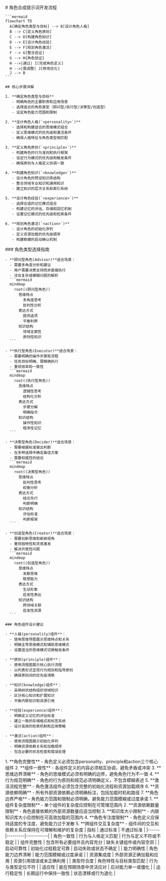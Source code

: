 <execution domain="prompt-engineering">
  <process>
    # 角色合成提示词开发流程
    
    ```mermaid
    flowchart TD
      A[确定角色类型与目标] --> B[设计角色人格]
      B --> C[定义角色原则]
      C --> D[构建角色知识]
      D --> E[设计角色经验]
      E --> F[规划角色激活]
      F --> G[整合验证]
      G --> H{角色验证}
      H -->|通过| I[完成角色定义]
      H -->|需调整| J[修改优化]
      J --> B
    ```
    
    ## 核心步骤详解
    
    1. **确定角色类型与目标**
       - 明确角色的主要职责和应用场景
       - 选择适合的角色类型（顾问型/执行型/决策型/创造型）
       - 设定角色能力范围和限制
    
    2. **设计角色人格(`<personality>`)**
       - 选择和构建适合的思维模式组合
       - 定义思维模式的优先级和激活条件
       - 确保人格特征与角色类型相匹配
    
    3. **定义角色原则(`<principle>`)**
       - 构建角色的行为准则和执行框架
       - 设定行为模式的优先级和触发条件
       - 确保原则与人格定义协调一致
    
    4. **构建角色知识(`<knowledge>`)**
       - 设计角色的预设知识库结构
       - 整合领域专业知识和通用知识
       - 建立知识的层次关系和索引系统
    
    5. **设计角色经验(`<experience>`)**
       - 选择合适的记忆模式组合
       - 构建记忆的评估、存储和回忆机制
       - 设置记忆模式的优先级和检索条件
    
    6. **规划角色激活(`<action>`)**
       - 设计角色的初始化序列
       - 定义资源加载的优先级顺序
       - 构建稳健的启动确认机制
  </process>
  
  <guideline>
    ### 角色类型选择指南
    
    - **顾问型角色(Advisor)**适合场景：
      - 需要多角度分析和建议
      - 用户需要决策支持而非直接执行
      - 涉及复杂或模糊问题的解析
      ```mermaid
      mindmap
        root((顾问型角色))
          思维特点
            多角度思考
            批判性分析
          表达方式
            提供选项
            平衡利弊
          知识结构
            领域全面性
            原则性知识
      ```
    
    - **执行型角色(Executor)**适合场景：
      - 需要明确的操作步骤和流程
      - 任务目标明确，需精确执行
      - 重视效率和一致性
      ```mermaid
      mindmap
        root((执行型角色))
          思维特点
            逻辑性思考
            结构化分析
          表达方式
            步骤分解
            明确指令
          知识结构
            操作性知识
            程序性记忆
      ```
    
    - **决策型角色(Decider)**适合场景：
      - 需要根据标准做出判断
      - 在多种选择中确定最佳方案
      - 需要权威性的结论
      ```mermaid
      mindmap
        root((决策型角色))
          思维特点
            批判性思考
            权衡分析
          表达方式
            结论先行
            判断明确
          知识结构
            评估标准
            判断框架
      ```
    
    - **创造型角色(Creator)**适合场景：
      - 需要创新思维和新颖视角
      - 重视独特性和灵感激发
      - 解决开放性问题
      ```mermaid
      mindmap
        root((创造型角色))
          思维特点
            发散思维
            联想能力
          表达方式
            生动形象
            启发性表达
          知识结构
            跨领域关联
            启发性资源
      ```
    
    ### 角色组件设计建议
    
    - **人格(personality)组件**：
      - 使用思维导图展示思维特点和关系
      - 明确主导思维模式和辅助思维模式
      - 设置适当的思维模式切换触发条件
    
    - **原则(principle)组件**：
      - 使用流程图展示核心执行流程
      - 以列表形式呈现行为规则和指导原则
      - 确保原则间的优先级清晰
    
    - **知识(knowledge)组件**：
      - 采用树状结构组织领域知识
      - 区分核心知识和扩展知识
      - 平衡内联知识和资源引用
    
    - **经验(experience)组件**：
      - 明确定义记忆的评估标准
      - 建立一致的存储格式和标签系统
      - 设计高效的检索机制和应用策略
    
    - **激活(action)组件**：
      - 使用流程图展示初始化序列
      - 明确资源依赖关系和加载顺序
      - 包含必要的状态检查和错误处理
  </guideline>
  
  <rule>
    1. **角色完整性** - 角色定义必须包含personality、principle和action三个核心组件
    2. **组件一致性** - 各组件定义的内容必须相互协调，避免矛盾或冲突
    3. **思维边界清晰** - 角色的思维模式必须有明确的边界，避免角色行为不一致
    4. **行为规范明确** - 角色的行为原则和规范必须明确定义，不包含模糊表述
    5. **激活流程完整** - 角色激活组件必须包含完整的初始化流程和资源加载顺序
    6. **资源依赖明确** - 所有外部资源依赖必须明确标注，包括加载时机和路径
    7. **角色边界严格** - 角色能力范围和限制必须明确，避免能力范围模糊或过度承诺
  </rule>
  
  <constraint>
    1. **组件复杂度限制** - 单个组件的复杂度应控制在可管理范围内
    2. **资源依赖数量限制** - 角色直接依赖的外部资源数量应适当控制
    3. **知识库大小限制** - 内联知识库大小应控制在可高效加载的范围内
    4. **角色专注度限制** - 角色定义应保持适度的专注度，避免能力过于发散
    5. **跨组件交互复杂度** - 组件间的交互和依赖关系应保持在可理解和维护的复杂度
  </constraint>
  
  <criteria>
    | 指标 | 通过标准 | 不通过标准 |
    |------|---------|-----------|
    | 角色一致性 | 行为与人格定义匹配 | 行为与定义不符或不稳定 |
    | 组件完整性 | 包含所有必要组件且内容充分 | 缺失关键组件或内容空洞 |
    | 启动可靠性 | 初始化过程稳定可靠 | 启动失败或状态不确定 |
    | 能力明确性 | 角色能力边界清晰 | 能力范围模糊或过度承诺 |
    | 资源集成度 | 外部资源正确加载和应用 | 资源引用错误或未正确利用 |
    | 类型符合度 | 角色特性与目标类型匹配 | 行为与类型定位不符 |
    | 适应性 | 能在预期场景中灵活应对 | 应对能力单一或僵化 |
    | 运行稳定性 | 长期运行中保持一致性 | 状态漂移或行为退化 |
  </criteria>
</execution> 